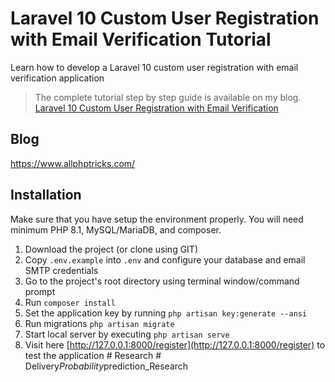 # Laravel 10 Custom User Registration with Email Verification Tutorial
Learn how to develop a Laravel 10 custom user registration with email verification application

> The complete tutorial step by step guide is available on my blog. [Laravel 10 Custom User Registration with Email Verification](https://www.allphptricks.com/laravel-user-registration-with-email-verification/)

## Blog
https://www.allphptricks.com/


## Installation 
Make sure that you have setup the environment properly. You will need minimum PHP 8.1, MySQL/MariaDB, and composer.

1. Download the project (or clone using GIT)
2. Copy `.env.example` into `.env` and configure your database and email SMTP credentials
3. Go to the project's root directory using terminal window/command prompt
4. Run `composer install`
5. Set the application key by running `php artisan key:generate --ansi`
6. Run migrations `php artisan migrate`
7. Start local server by executing `php artisan serve`
8. Visit here [http://127.0.0.1:8000/register](http://127.0.0.1:8000/register) to test the application
#   R e s e a r c h  
 #   D e l i v e r y _ P r o b a b i l i t y _ p r e d i c t i o n _ R e s e a r c h  
 